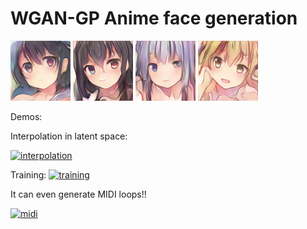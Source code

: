 # WGAN-GP Anime face generation

![first look](generated_anime_faces_k_4x4/output_0000.png) ![second look](generated_anime_faces_k_4x4/output_0022.png) ![](generated_anime_faces_k_4x4/output_0001.png) ![](generated_anime_faces_k_4x4/output_0002.png)

Demos:

Interpolation in latent space:

[![interpolation](https://img.youtube.com/vi/Bha-XqX89MA/maxresdefault.jpg)](https://www.youtube.com/watch?v=Bha-XqX89MA)

Training:
[![training](https://img.youtube.com/vi/baVH8FApHDY/maxresdefault.jpg)](https://www.youtube.com/watch?v=baVH8FApHDY)

It can even generate MIDI loops!!

[![midi](https://img.youtube.com/vi/AX2lXaEue0Y/maxresdefault.jpg)](https://www.youtube.com/watch?v=AX2lXaEue0Y)
